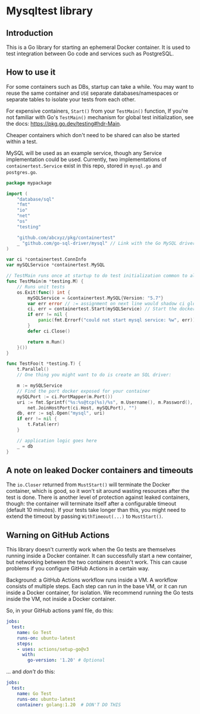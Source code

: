 # Mysqltest library

## Introduction

This is a Go library for starting an ephemeral Docker container. It is used to test
integration between Go code and services such as PostgreSQL.

## How to use it

For some containers such as DBs, startup can take a while. You may want to reuse
the same container and `USE` separate databases/namespaces or separate tables to
isolate your tests from each other.

For expensive containers, `Start()` from your `TestMain()` function, If you're not familiar with Go's `TestMain()`
mechanism for global test initialization, see the docs: https://pkg.go.dev/testing#hdr-Main.

Cheaper containers which don't need to be shared can also be started within a test.

MySQL will be used as an example service, though any Service implementation could
be used. Currently, two implementations of `containertest.Service` exist in this
repo, stored in `mysql.go` and `postgres.go`.

```go
package mypackage

import (
    "database/sql"
    "fmt"
    "io"
    "net"
    "os"
    "testing"

    "github.com/abcxyz/pkg/containertest"
    _ "github.com/go-sql-driver/mysql" // Link with the Go MySQL driver
)

var ci *containertest.ConnInfo
var mySQLService *containertest.MySQL

// TestMain runs once at startup to do test initialization common to all tests.
func TestMain(m *testing.M) {
	// Runs unit tests
	os.Exit(func() int {
		mySQLService = &containertest.MySQL{Version: "5.7"}
        var err error // := assignment on next line would shadow ci global variable
		ci, err = containertest.Start(mySQLService) // Start the docker container. Can also pass options.
		if err != nil {
			panic(fmt.Errorf("could not start mysql service: %w", err))
        }
		defer ci.Close()

		return m.Run()
	}())
}

func TestFoo(t *testing.T) {
	t.Parallel()
	// One thing you might want to do is create an SQL driver:

	m := mySQLService
	// Find the port docker exposed for your container
	mySQLPort := ci.PortMapper(m.Port())
	uri := fmt.Sprintf("%s:%s@tcp(%s)/%s", m.Username(), m.Password(),
		net.JoinHostPort(ci.Host, mySQLPort), "")
	db, err := sql.Open("mysql", uri)
	if err != nil {
		t.Fatal(err)
	}

	// application logic goes here
	_ = db
}

```

## A note on leaked Docker containers and timeouts

The `io.Closer` returned from `MustStart()` will terminate the Docker container, which is good, so
it won't sit around wasting resources after the test is done. There is another level of protection
against leaked containers, though: the container will terminate itself after a configurable timeout
(default 10 minutes). If your tests take longer than this, you might need to extend the timeout by
passing `WithTimeout(...)` to `MustStart()`.

## Warning on GitHub Actions

This library doesn't currently work when the Go tests are themselves running inside a Docker
container. It can successfully start a new container, but networking between the two containers
doesn't work. This can cause problems if you configure GitHub Actions in a certain way.

Background: a GitHub Actions workflow runs inside a VM. A workflow consists of multiple steps. Each
step can run in the base VM, or it can run inside a Docker container, for isolation. We recommend running the Go tests inside the VM, not inside a Docker container.

So, in your GitHub actions yaml file, do this:

```yaml
jobs:
  test:
    name: Go Test
    runs-on: ubuntu-latest
    steps:
    - uses: actions/setup-go@v3
      with:
        go-version: '1.20' # Optional
```

... and *don't* do this:

```yaml
jobs:
  test:
    name: Go Test
    runs-on: ubuntu-latest
    container: golang:1.20  # DON'T DO THIS
```

